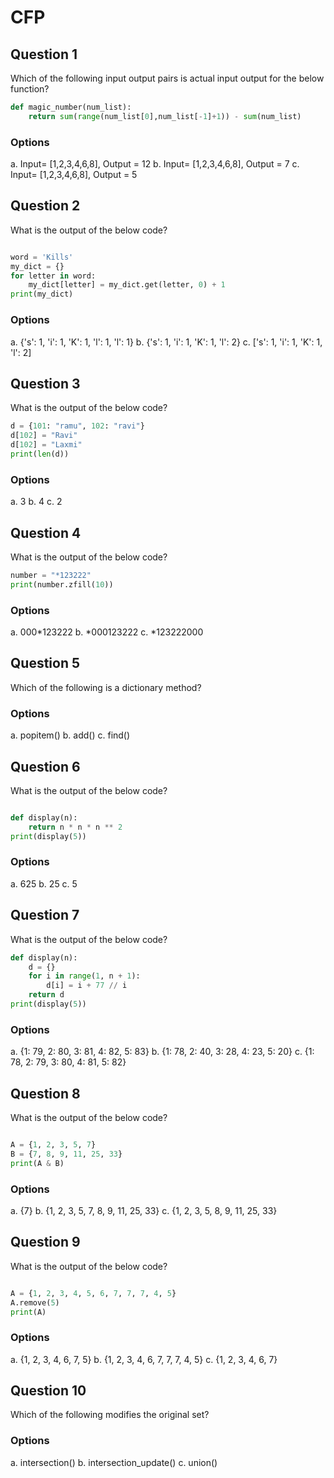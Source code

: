 # CFP

## Question 1

Which of the following input output pairs is actual input output for the below function?

````python
def magic_number(num_list):
    return sum(range(num_list[0],num_list[-1]+1)) - sum(num_list)
````
### Options

a. Input= [1,2,3,4,6,8], Output = 12
b. Input= [1,2,3,4,6,8], Output = 7
c. Input= [1,2,3,4,6,8], Output = 5

## Question 2

What is the output of the below code?

````python

word = 'Kills' 
my_dict = {}
for letter in word:
    my_dict[letter] = my_dict.get(letter, 0) + 1
print(my_dict)

````
### Options

a. {'s': 1, 'i': 1, 'K': 1, 'l': 1, 'l': 1}
b. {'s': 1, 'i': 1, 'K': 1, 'l': 2}
c. ['s': 1, 'i': 1, 'K': 1, 'l': 2]

## Question 3

What is the output of the below code?

````python
d = {101: "ramu", 102: "ravi"}
d[102] = "Ravi"
d[102] = "Laxmi" 
print(len(d))

````
### Options

a. 3
b. 4
c. 2

## Question 4

What is the output of the below code?

````python
number = "*123222"
print(number.zfill(10))
````
### Options

a. 000*123222
b. *000123222
c. *123222000

## Question 5

Which of the following is a dictionary method?

### Options

a. popitem()
b. add()
c. find()

## Question 6

What is the output of the below code?

````python

def display(n):
    return n * n * n ** 2
print(display(5))

````

### Options

a. 625
b. 25
c. 5

## Question 7

What is the output of the below code?

````python
def display(n):
    d = {}
    for i in range(1, n + 1):
        d[i] = i + 77 // i
    return d
print(display(5))
````
### Options

a. {1: 79, 2: 80, 3: 81, 4: 82, 5: 83}
b. {1: 78, 2: 40, 3: 28, 4: 23, 5: 20}
c. {1: 78, 2: 79, 3: 80, 4: 81, 5: 82}

## Question 8

What is the output of the below code?

````python

A = {1, 2, 3, 5, 7}
B = {7, 8, 9, 11, 25, 33}
print(A & B)

````
### Options

a. {7}
b. {1, 2, 3, 5, 7, 8, 9, 11, 25, 33}
c. {1, 2, 3, 5, 8, 9, 11, 25, 33}

## Question 9

What is the output of the below code?

````python

A = {1, 2, 3, 4, 5, 6, 7, 7, 7, 4, 5}
A.remove(5)
print(A)

````
### Options

a. {1, 2, 3, 4, 6, 7, 5}
b. {1, 2, 3, 4, 6, 7, 7, 7, 4, 5}
c. {1, 2, 3, 4, 6, 7}

## Question 10

Which of the following modifies the original set?

### Options

a. intersection()
b. intersection_update()
c. union()

